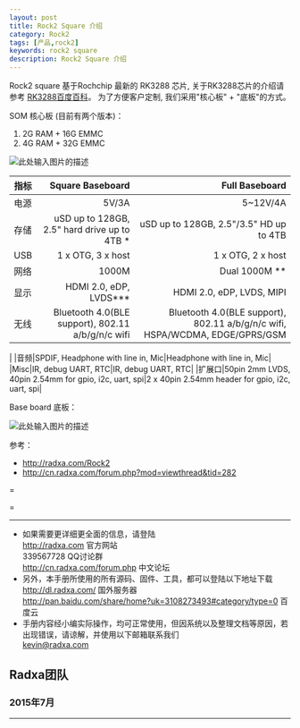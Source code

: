 ```yaml
---
layout: post
title: Rock2 Square 介绍
category: Rock2
tags: [产品,rock2]
keywords: rock2 square
description: Rock2 Square 介绍
---
```


Rock2 square 基于Rochchip 最新的 RK3288 芯片,  关于RK3288芯片的介绍请参考 [RK3288百度百科][1]。
为了方便客户定制, 我们采用"核心板" + "底板"的方式。

SOM 核心板  (目前有两个版本)：
1)  2G RAM + 16G EMMC
2)  4G RAM + 32G EMMC

![此处输入图片的描述][2]

|指标 |Square Baseboard  | Full Baseboard|
|----- |-----:|---:|
|电源|5V/3A|5~12V/4A|
|存储|uSD up to 128GB, 2.5" hard drive up to 4TB *|uSD up to 128GB, 2.5"/3.5" HD up to 4TB|
|USB|1 x OTG, 3 x host|1 x OTG, 2 x host|
|网络|1000M|Dual 1000M **|
|显示|HDMI 2.0, eDP, LVDS***|HDMI 2.0, eDP, LVDS, MIPI|
|无线|Bluetooth 4.0(BLE support), 802.11 a/b/g/n/c wifi|Bluetooth 4.0(BLE support), 802.11 a/b/g/n/c wifi, HSPA/WCDMA, EDGE/GPRS/GSM
|
|音频|SPDIF, Headphone with line in, Mic|Headphone with line in, Mic|
|Misc|IR, debug UART, RTC|IR, debug UART, RTC|
|扩展口|50pin 2mm LVDS, 40pin 2.54mm for gpio, i2c, uart, spi|2 x 40pin 2.54mm header for gpio, i2c, uart, spi|

Base board 底板：

![此处输入图片的描述][3]

 
  [1]: http://baike.baidu.com/link?url=3_5NTBgwIDwgP1e0AudAXVFat7QSZqwDm1AaWGz9dgAM95ispDv28DcbTPAvLSctOMrdvzSeOcWXWE2WBhy-iq
  [2]: http://cn.radxa.com/data/attachment/forum/201504/09/120017cn80d661ozayjjnj.png
  [3]: http://cn.radxa.com/data/attachment/forum/201504/09/120110sor3e9ht8z8sjx8o.png
  
参考：
  
- http://radxa.com/Rock2
- http://cn.radxa.com/forum.php?mod=viewthread&tid=282



 =

 =
 

--------------------------------------------------------------------
* 如果需要更详细更全面的信息，请登陆  
	http://radxa.com  						官方网站  
	339567728         						QQ讨论群  
	http://cn.radxa.com/forum.php					中文论坛  
* 另外，本手册所使用的所有源码、固件、工具，都可以登陆以下地址下载  
	http://dl.radxa.com/                             	      国外服务器  
	http://pan.baidu.com/share/home?uk=3108273493#category/type=0	 百度云  
* 手册内容经小编实际操作，均可正常使用，但因系统以及整理文档等原因，若出现错误，请谅解，并使用以下邮箱联系我们  
	kevin@radxa.com  

## Radxa团队  

### 2015年7月  
--------------------------------------------------------------------



